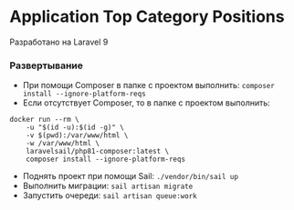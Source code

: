 # Application Top Category Positions

Разработано на Laravel 9

### Развертывание
* При помощи Composer в папке с проектом выполнить: ```composer install --ignore-platform-reqs```
* Если отсутствует Composer, то в папке с проектом выполнить: 
```
docker run --rm \
    -u "$(id -u):$(id -g)" \
    -v $(pwd):/var/www/html \
    -w /var/www/html \
    laravelsail/php81-composer:latest \
    composer install --ignore-platform-reqs
```
* Поднять проект при помощи Sail: ```./vendor/bin/sail up```
* Выполнить миграции: ```sail artisan migrate```
* Запустить очереди: ```sail artisan queue:work```
